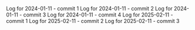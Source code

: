 Log for 2024-01-11 - commit 1
Log for 2024-01-11 - commit 2
Log for 2024-01-11 - commit 3
Log for 2024-01-11 - commit 4
Log for 2025-02-11 - commit 1
Log for 2025-02-11 - commit 2
Log for 2025-02-11 - commit 3
